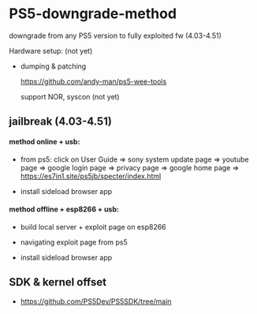 # PS5-downgrade-method

downgrade from any PS5 version to fully exploited fw (4.03-4.51)

Hardware setup: (not yet)

- dumping & patching

  https://github.com/andy-man/ps5-wee-tools

  support NOR, syscon (not yet)

## jailbreak (4.03-4.51)

#### method online + usb:

- from ps5: click on User Guide => sony system update page => youtube page => google login page => privacy page => google home page => https://es7in1.site/ps5jb/specter/index.html

- install sideload browser app

#### method offline + esp8266 + usb:

- build local server + exploit page on esp8266

- navigating exploit page from ps5

- install sideload browser app

## SDK & kernel offset

- https://github.com/PS5Dev/PS5SDK/tree/main
